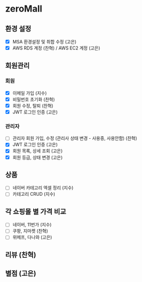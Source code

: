 # zeroMall

## 환경 설정
- [x] MSA 환경설정 및 취합 수정 (고은)
- [x] AWS RDS 계정 (찬혁) / AWS EC2 계정 (고은)

## 회원관리
### 회원
- [x] 이메일 가입 (지수)
- [x] 비밀번호 초기화 (찬혁)
- [x] 회원 수정, 탈퇴 (찬혁)
- [x] JWT 로그인 인증 (고은)
### 관리자
- [ ] 관리자 회원 가입, 수정 (관리사 상태 변경 - 사용중, 사용안함) (찬혁)
- [x] JWT 로그인 인증 (고은)
- [x] 회원 목록, 상세 조회 (고은)
- [x] 회원 등급, 상태 변경 (고은)

## 상품
- [ ] 네이버 카테고리 엑셀 정리 (지수)
- [ ] 카테고리 CRUD (지수)

## 각 쇼핑몰 별 가격 비교
- [ ] 네이버, 11번가 (지수)
- [ ] 쿠팡, 지마켓   (찬혁)
- [ ] 위메프, 다나와 (고은)

## 리뷰 (찬혁)

## 별점 (고은)

